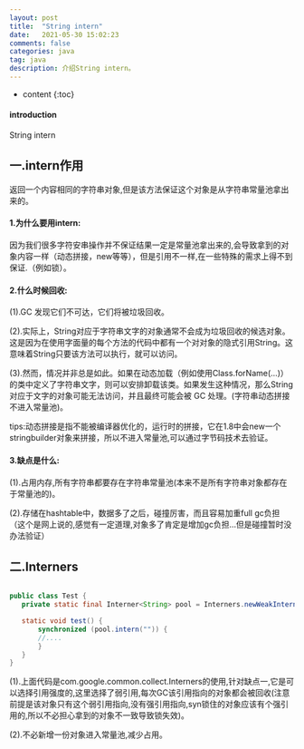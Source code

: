 ```yaml
---
layout: post
title:  "String intern"
date:   2021-05-30 15:02:23
comments: false
categories: java
tag: java
description: 介绍String intern。                                                        
---
```

* content
{:toc}
#### introduction

String intern

## 一.intern作用

返回一个内容相同的字符串对象,但是该方法保证这个对象是从字符串常量池拿出来的。

#### 1.为什么要用intern:
因为我们很多字符安串操作并不保证结果一定是常量池拿出来的,会导致拿到的对象内容一样（动态拼接，new等等），但是引用不一样,在一些特殊的需求上得不到保证.（例如锁）。

#### 2.什么时候回收:
(1).GC 发现它们不可达，它们将被垃圾回收。

(2).实际上，String对应于字符串文字的对象通常不会成为垃圾回收的候选对象。这是因为在使用字面量的每个方法的代码中都有一个对对象的隐式引用String。这意味着String只要该方法可以执行，就可以访问。

(3).然而，情况并非总是如此。如果在动态加载（例如使用Class.forName(...)）的类中定义了字符串文字，则可以安排卸载该类。如果发生这种情况，那么String对应于文字的对象可能无法访问，并且最终可能会被 GC 处理。(字符串动态拼接不进入常量池)。

tips:动态拼接是指不能被编译器优化的，运行时的拼接，它在1.8中会new一个stringbuilder对象来拼接，所以不进入常量池,可以通过字节码技术去验证。

#### 3.缺点是什么:
(1).占用内存,所有字符串都要存在字符串常量池(本来不是所有字符串对象都存在于常量池的)。

(2).存储在hashtable中，数据多了之后，碰撞厉害，而且容易加重full gc负担（这个是网上说的,感觉有一定道理,对象多了肯定是增加gc负担...但是碰撞暂时没办法验证）


## 二.Interners
 ```java
 
public class Test {
	private static final Interner<String> pool = Interners.newWeakInterner();

	static void test() {
		synchronized (pool.intern("")) {
		//....
		}
	}
}
```


(1).上面代码是com.google.common.collect.Interners的使用,针对缺点一,它是可以选择引用强度的,这里选择了弱引用,每次GC该引用指向的对象都会被回收(注意前提是该对象只有这个弱引用指向,没有强引用指向,syn锁住的对象应该有个强引用的,所以不必担心拿到的对象不一致导致锁失效)。

(2).不必新增一份对象进入常量池,减少占用。
